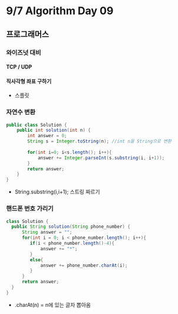 # 9/7 Algorithm Day 09

## 프로그래머스

### 와이즈넛 대비

#### TCP / UDP

#### 직사각형 좌표 구하기

- 스플릿

### 자연수 변환

```java
public class Solution {
    public int solution(int n) {
        int answer = 0;
        String s = Integer.toString(n); //int n을 String으로 변환
        
        for(int i=0; i<s.length(); i++){
            answer += Integer.parseInt(s.substring(i, i+1));
        }
        return answer;
    }
}
```

- String.substring(i,i+1); 스트링 짜르기

### 핸드폰 번호 가리기

```java
class Solution {
  public String solution(String phone_number) {
      String answer = "";
      for(int i = 0; i < phone_number.length(); i++){
         if(i < phone_number.length()-4){
             answer += "*";
         }
         else{
             answer += phone_number.charAt(i);
         }
      }
      return answer;
  }
}
```

- .charAt(n) = n에 있는 글자 뽑아옴
